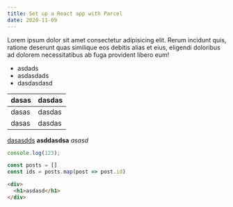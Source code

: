```yaml
---
title: Set up a React app with Parcel
date: 2020-11-09
---
```


Lorem ipsum dolor sit amet consectetur adipisicing elit. Rerum incidunt quis, ratione deserunt quas similique eos debitis alias et eius, eligendi doloribus ad dolorem necessitatibus ab fuga provident libero eum!

- asdads
- asdasdads
- dasdasdasd


| dasas | dasdas |
| ----- | ------ |
| dasas | dasdas |
| dasas | dasdas |

[dasasdds](asdsad)
**asddasdsa**
*asasd*

```javascript
console.log(123);
```

```javascript
const posts = []
const ids = posts.map(post => post.id)
```

```html
<div>
  <h1>asdasd</h1>
</div>
```